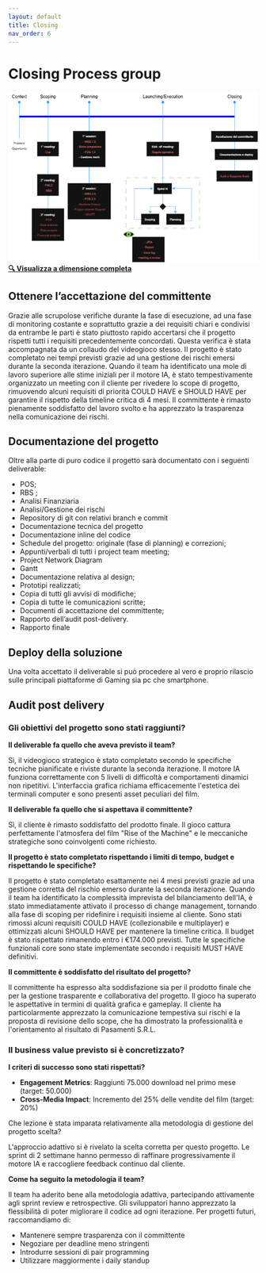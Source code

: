 ```yaml
---
layout: default
title: Closing
nav_order: 6
---
```


# Closing Process group

![flusso progetto](../img/Flusso_progetto.png)
**[🔍 Visualizza a dimensione completa](../img/Flusso_progetto.png)**

## Ottenere l’accettazione del committente 

Grazie alle scrupolose verifiche durante la fase di esecuzione, ad una fase di monitoring costante e soprattutto 
grazie a dei requisiti chiari e condivisi da entrambe le parti è stato piuttosto rapido accertarsi che il progetto 
rispetti tutti i requisiti precedentemente concordati.
Questa verifica è stata accompagnata da un collaudo del videogioco stesso.
Il progetto è stato completato nei tempi previsti grazie ad una gestione dei rischi emersi durante la
seconda iterazione. 
Quando il team ha identificato una mole di lavoro superiore alle stime iniziali per il motore IA, 
è stato tempestivamente organizzato un meeting con il cliente per rivedere lo scope di progetto, rimuovendo alcuni 
requisiti di priorità COULD HAVE e SHOULD HAVE per garantire il rispetto della timeline critica di 4 mesi.
Il committente è rimasto pienamente soddisfatto del lavoro svolto e ha apprezzato la trasparenza nella comunicazione 
dei rischi.

## Documentazione del progetto

Oltre alla parte di puro codice il progetto sarà documentato con i seguenti deliverable:

* POS;  
* RBS ;  
* Analisi Finanziaria  
* Analisi/Gestione dei rischi  
* Repository di git con relativi branch e commit  
* Documentazione tecnica del progetto  
* Documentazione inline del codice   
* Schedule del progetto: originale (fase di planning) e correzioni;  
* Appunti/verbali di tutti i project team meeting;  
* Project Network Diagram  
* Gantt  
* Documentazione relativa al design;  
* Prototipi realizzati;  
* Copia di tutti gli avvisi di modifiche;  
* Copia di tutte le comunicazioni scritte;  
* Documenti di accettazione del committente;  
* Rapporto dell’audit post-delivery.  
* Rapporto finale

## Deploy della soluzione

Una volta accettato il deliverable si può procedere al vero e proprio rilascio sulle principali piattaforme di 
Gaming sia pc che smartphone.

## Audit post delivery

### Gli obiettivi del progetto sono stati raggiunti?

**Il deliverable fa quello che aveva previsto il team?** 

Sì, il videogioco strategico è stato completato secondo le specifiche tecniche pianificate e riviste durante la 
seconda iterazione. Il motore IA funziona correttamente con 5 livelli di difficoltà e comportamenti dinamici non
ripetitivi. L'interfaccia grafica richiama efficacemente l'estetica dei terminali computer e sono presenti asset
peculiari del film.

**Il deliverable fa quello che si aspettava il committente?**

Sì, il cliente è rimasto soddisfatto del prodotto finale. Il gioco cattura perfettamente l'atmosfera del film 
"Rise of the Machine" e le meccaniche strategiche sono coinvolgenti come richiesto. 

**Il progetto è stato completato rispettando i limiti di tempo, budget e rispettando le specifiche?**

Il progetto è stato completato esattamente nei 4 mesi previsti grazie ad una gestione corretta del rischio
emerso durante la seconda iterazione. Quando il team ha identificato la complessità imprevista del bilanciamento
dell'IA, è stato immediatamente attivato il processo di change management, tornando alla fase di scoping per 
ridefinire i requisiti insieme al cliente. Sono stati rimossi alcuni requisiti COULD HAVE (collezionabile e multiplayer)
e ottimizzati alcuni SHOULD HAVE per mantenere la timeline critica. Il budget è stato rispettato 
rimanendo entro i €174.000 previsti. Tutte le specifiche funzionali core sono state implementate secondo i requisiti 
MUST HAVE definitivi.

**Il committente è soddisfatto del risultato del progetto?**

Il committente ha espresso alta soddisfazione sia per il prodotto finale che per la gestione trasparente e
collaborativa del progetto. Il gioco ha superato le aspettative in termini di qualità grafica e gameplay. 
Il cliente ha particolarmente apprezzato la comunicazione tempestiva sui rischi e la proposta di revisione dello scope,
che ha dimostrato la professionalità e l'orientamento al risultato di Pasamenti S.R.L.

### Il business value previsto si è concretizzato?

**I criteri di successo sono stati rispettati?**

* **Engagement Metrics**: Raggiunti 75.000 download nel primo mese (target: 50.000)    
* **Cross-Media Impact**: Incremento del 25% delle vendite del film (target: 20%) 

Che lezione è stata imparata relativamente alla metodologia di gestione del progetto scelta?

L'approccio adattivo si è rivelato la scelta corretta per questo progetto. Le sprint di 2 settimane 
hanno permesso di raffinare progressivamente il motore IA e raccogliere feedback continuo dal cliente. 


**Come ha seguito la metodologia il team?**

Il team ha aderito bene alla metodologia adattiva, partecipando attivamente agli sprint review e retrospective. 
Gli sviluppatori hanno apprezzato la flessibilità di poter migliorare il codice ad ogni iterazione. 
Per progetti futuri, raccomandiamo di:

* Mantenere sempre trasparenza con il committente
* Negoziare per deadline meno stringenti
* Introdurre sessioni di pair programming  
* Utilizzare maggiormente i daily standup 



